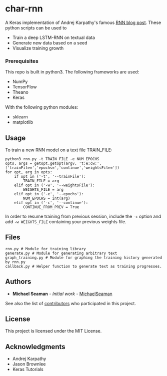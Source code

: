 # char-rnn

A Keras implementation of Andrej Karpathy's famous [RNN blog post](http://karpathy.github.io/2015/05/21/rnn-effectiveness/). These python scripts can be used to
  * Train a deep LSTM-RNN on textual data
  * Generate new data based on a seed
  * Visualize training growth


### Prerequisites

This repo is built in python3. The following frameworks are used:
  * NumPy
  * TensorFlow
  * Theano
  * Keras

With the following python modules:
  * sklearn
  * matplotlib

## Usage
To train a new RNN model on a text file TRAIN_FILE:
```
python3 rnn.py -t TRAIN_FILE -e NUM_EPOCHS
opts, args = getopt.getopt(argv, 't:e:cw:', ['trainFile=','epochs=','continue','weightsFile='])
for opt, arg in opts:
    if opt in ('-t', '--trainFile'):
        TRAIN_FILE = arg
    elif opt in ('-w', '--weightsFile'):
        WEIGHTS_FILE = arg
    elif opt in ('-e', '--epochs'):
        NUM_EPOCHS = int(arg)
    elif opt in ('-c', '--continue'):
        CONTINUE_FROM_PREV = True
```
In order to resume training from previous session, include the `-c` option and add `-w WEIGHTS_FILE` containing your previous weights file.


## Files

```
rnn.py # Module for training library
generate.py # Module for generating arbitrary text
graph_training.py # Module for graphing the training history generated by rnn.py
callback.py # Helper function to generate text as training progresses.
```


## Authors

* **Michael Seaman** - *Initial work* - [MichaelSeaman](https://github.com/MichaelSeaman)

See also the list of [contributors](https://github.com/your/project/contributors) who participated in this project.

## License

This project is licensed under the MIT License.

## Acknowledgments

* Andrej Karpathy
* Jason Brownlee
* Keras Tutorials
